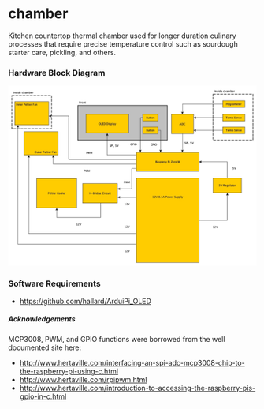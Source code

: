 # chamber
Kitchen countertop thermal chamber used for longer duration culinary
processes that require precise temperature control such as sourdough 
starter care, pickling, and others.

### Hardware Block Diagram
![block_diagram](concept/block_diagram_20190106.jpg)

### Software Requirements
 - https://github.com/hallard/ArduiPi_OLED 


##### Acknowledgements
MCP3008, PWM, and GPIO functions were borrowed from the well documented site here: 
 - http://www.hertaville.com/interfacing-an-spi-adc-mcp3008-chip-to-the-raspberry-pi-using-c.html
 - http://www.hertaville.com/rpipwm.html
 - http://www.hertaville.com/introduction-to-accessing-the-raspberry-pis-gpio-in-c.html
